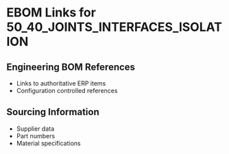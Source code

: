 # EBOM Links for 50_40_JOINTS_INTERFACES_ISOLATION

## Engineering BOM References
- Links to authoritative ERP items
- Configuration controlled references

## Sourcing Information
- Supplier data
- Part numbers
- Material specifications

